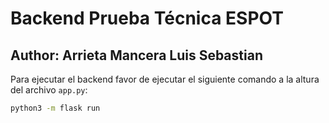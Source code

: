 # Backend Prueba Técnica ESPOT
## Author: Arrieta Mancera Luis Sebastian

Para ejecutar el backend favor de ejecutar el siguiente comando a la altura del archivo `app.py`:

```bash
python3 -m flask run
```